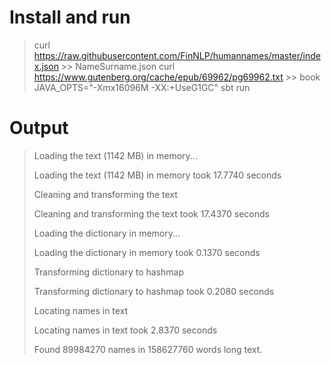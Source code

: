 # Install and run

 >
 > curl https://raw.githubusercontent.com/FinNLP/humannames/master/index.json >> NameSurname.json
 > curl https://www.gutenberg.org/cache/epub/69962/pg69962.txt >> book
 > JAVA_OPTS="-Xmx16096M -XX:+UseG1GC" sbt run
 >
# Output

 > Loading the text (1142 MB) in memory...
 >
 > Loading the text (1142 MB) in memory took 17.7740 seconds
 >
 > Cleaning and transforming the text
 >
 > Cleaning and transforming the text took 17.4370 seconds
 >
 > Loading the dictionary in memory...
 >
 > Loading the dictionary in memory took 0.1370 seconds
 >
 > Transforming dictionary to hashmap
 >
 > Transforming dictionary to hashmap took 0.2080 seconds
 >
 > Locating names in text
 >
 > Locating names in text took 2.8370 seconds
 >
 > Found 89984270 names in 158627760 words long text.
 >
